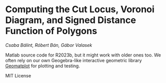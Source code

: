 # Computing the Cut Locus, Voronoi Diagram, and Signed Distance Function of Polygons
_Csaba Bálint, Róbert Bán, Gábor Valasek_

Matlab source code for R2023b, but it might work with older ones too.
We often rely on our own Geogebra-like interactive geometric library [Geomatplot](https://github.com/Csabix/Geomatplot) for plotting and testing.

MIT License
